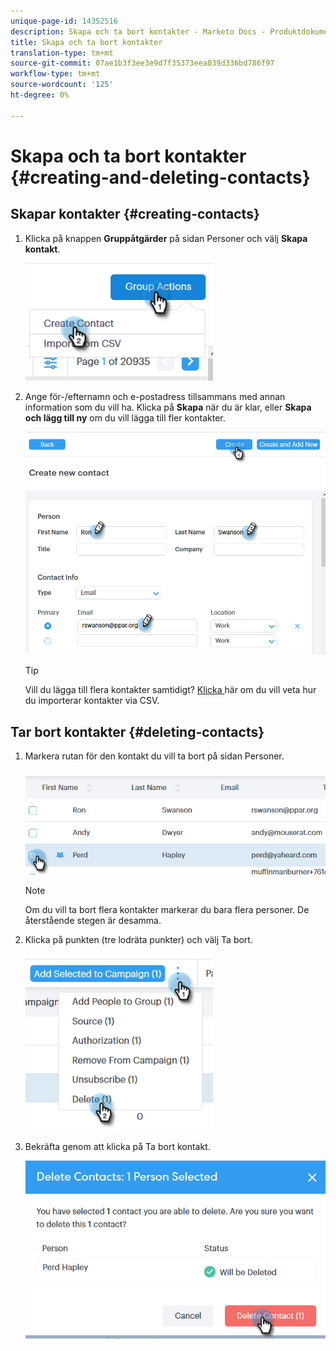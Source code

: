 ```yaml
---
unique-page-id: 14352516
description: Skapa och ta bort kontakter - Marketo Docs - Produktdokumentation
title: Skapa och ta bort kontakter
translation-type: tm+mt
source-git-commit: 07ae1b3f3ee3e9d7f35373eea039d336bd786f97
workflow-type: tm+mt
source-wordcount: '125'
ht-degree: 0%

---
```



# Skapa och ta bort kontakter {#creating-and-deleting-contacts}

## Skapar kontakter {#creating-contacts}

1. Klicka på knappen **Gruppåtgärder** på sidan Personer och välj **Skapa kontakt**.

   ![](assets/one-2.png)

1. Ange för-/efternamn och e-postadress tillsammans med annan information som du vill ha. Klicka på **Skapa** när du är klar, eller **Skapa och lägg till ny** om du vill lägga till fler kontakter.

   ![](assets/two-2.png)

   >[!TIP]
   >
   >Vill du lägga till flera kontakter samtidigt? [Klicka ](http://docs.marketo.com/x/VADb) här om du vill veta hur du importerar kontakter via CSV.

## Tar bort kontakter {#deleting-contacts}

1. Markera rutan för den kontakt du vill ta bort på sidan Personer.

   ![](assets/three-2.png)

   >[!NOTE]
   >
   >Om du vill ta bort flera kontakter markerar du bara flera personer. De återstående stegen är desamma.

1. Klicka på punkten (tre lodräta punkter) och välj Ta bort.

   ![](assets/four-2.png)

1. Bekräfta genom att klicka på Ta bort kontakt.

   ![](assets/five-2.png)
